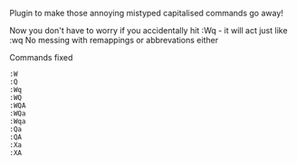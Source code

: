 Plugin to make those annoying mistyped capitalised commands go away!

Now you don't have to worry if you accidentally hit :Wq - it will act just like :wq
No messing with remappings or abbrevations either

Commands fixed

    :W
	:Q
	:Wq
	:WQ
	:WQA
	:WQa
	:Wqa
	:Qa
	:QA
	:Xa
	:XA
